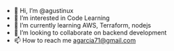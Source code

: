 - 👋 Hi, I’m @agustinux
- 👀 I’m interested in Code Learning
- 🌱 I’m currently learning AWS, Terraform, nodejs
- 💞️ I’m looking to collaborate on backend development
- 📫 How to reach me agarcia71@gmail.com

<!---
agustinux/agustinux is a ✨ special ✨ repository because its `README.md` (this file) appears on your GitHub profile.
You can click the Preview link to take a look at your changes.
--->
